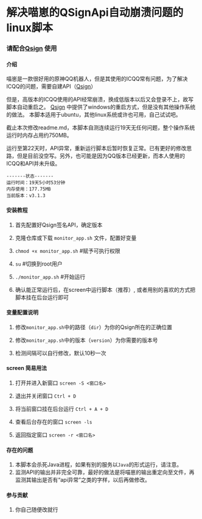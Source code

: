 # 解决喵崽的QSignApi自动崩溃问题的linux脚本

### 请配合[Qsign](https://gitee.com/touchscale/Qsign) 使用

#### 介绍
喵崽是一款很好用的原神QQ机器人，但是其使用的ICQQ常有问题，为了解决ICQQ的问题，需要自建API（[Qsign](https://gitee.com/touchscale/Qsign)）

但是，高版本的ICQQ使用的API经常崩溃，换成低版本以后又会登录不上，故写脚本自动重启之。
[Qsign](https://gitee.com/touchscale/Qsign)  中提供了windows的重启方式，但是没有其他操作系统的做法。
本脚本适用于ubuntu，其他linux系统或许也可用，自己试试吧。

截止本次修改readme.md，本脚本自测连续运行19天无任何问题，整个操作系统运行时内存占用约750MB。

运行至第22天时，API异常，重新运行脚本后暂时恢复正常。已有更好的修改思路，但是目前没空写。另外，也可能是因为QQ版本已经更新，而本人使用的ICQQ和API并未升级。


```
-------状态-------
运行时间：19天5小时53分钟
内存使用：177.75MB
当前版本：v3.1.3
```

#### 安装教程

1. 首先配置好Qsign签名API，确定版本

2. 克隆仓库或下载 `monitor_app.sh` 文件，配置好变量

3. `chmod +x monitor_app.sh`  #赋予可执行权限

4. `su`  #切换到root用户

5. `./monitor_app.sh` #开始运行

6. 确认能正常运行后，在screen中运行脚本（推荐）, 或者用别的喜欢的方式把脚本挂在后台运行即可

#### 变量配置说明

1. 修改`monitor_app.sh`中的路径（`dir`）为你的Qsign所在的正确位置

2. 修改`monitor_app.sh`中的版本（`version`）为你需要的版本号

3. 检测间隔可以自行修改，默认10秒一次

#### screen 简易用法

1. 打开并进入新窗口 `screen -S <窗口名>`

2. 退出并关闭窗口 `Ctrl + D`

3. 将当前窗口挂在后台运行 `Ctrl + A + D`

4. 查看后台存在的窗口 `screen -ls`

5. 返回指定窗口 `screen -r <窗口名>`


#### 存在的问题

1.  本脚本会杀死Java进程，如果有别的服务以`Java`的形式运行，请注意。
2.  监测API的输出并非完全可靠，最好的做法是将喵崽的输出重定向至文件，再监测其输出是否有“api异常”之类的字样，以后再做修改。


#### 参与贡献

1.  你自己随便改就行

